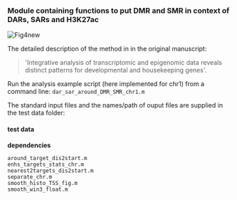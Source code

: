 ### Module containing functions to put DMR and SMR in context of DARs, SARs and H3K27ac
![Fig4new](https://user-images.githubusercontent.com/61786710/135616343-1a961cdd-0c51-46e4-a875-b995b1cc4c42.png)


The detailed description of the method in in the original manuscript:
> 'Integrative analysis of transcriptomic and epigenomic data reveals distinct patterns for developmental and housekeeping genes'.


Run the analysis example script (here implemented for chr1) from a command line:
``dar_sar_around_DMR_SMR_chr1.m``

The standard  input files and the names/path of ouput files are supplied in the test data folder:

#### test data

**dependencies** 
```
around_target_dis2start.m
enhs_targets_stats_chr.m                        
nearest2targets_dis2start.m  
separate_chr.m                             
smooth_histo_TSS_fig.m                          
smooth_win3_float.m                             

```          
